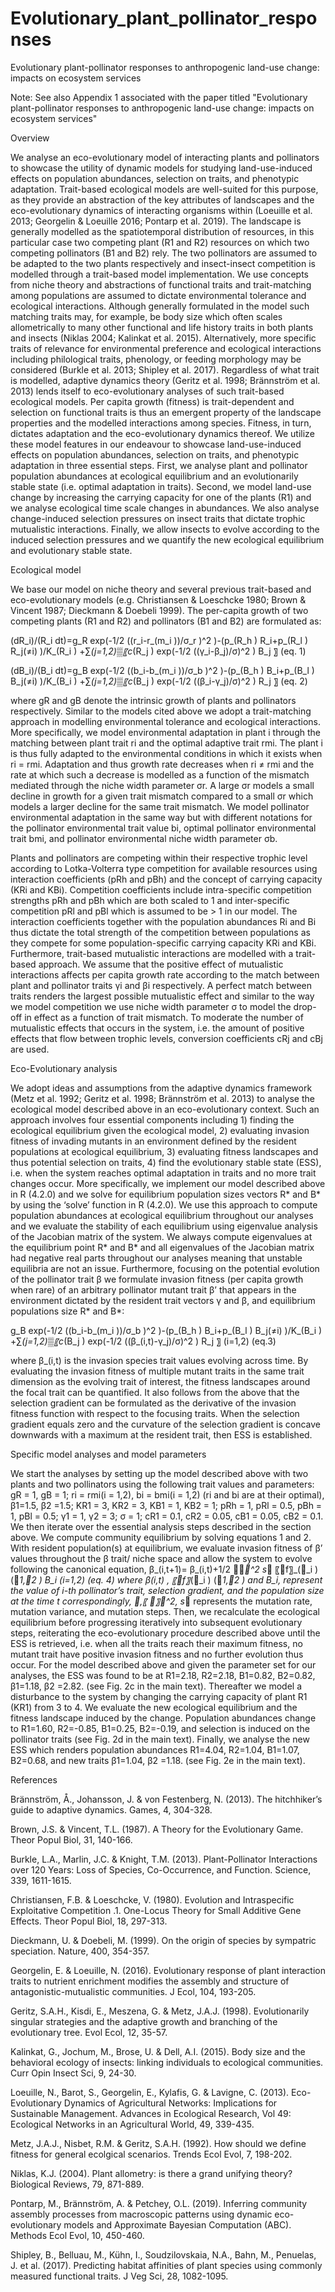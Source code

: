 # Evolutionary_plant_pollinator_responses
Evolutionary plant-pollinator responses to anthropogenic land-use change: impacts on ecosystem services

Note: See also Appendix 1 associated with the paper titled "Evolutionary plant-pollinator responses to anthropogenic land-use change: impacts on ecosystem services"


Overview

We analyse an eco-evolutionary model of interacting plants and pollinators to showcase the utility of dynamic models for studying land-use-induced effects on population abundances, selection on traits, and phenotypic adaptation. Trait-based ecological models are well-suited for this purpose, as they provide an abstraction of the key attributes of landscapes and the eco-evolutionary dynamics of interacting organisms within (Loeuille et al. 2013; Georgelin & Loeuille 2016; Pontarp et al. 2019). The landscape is generally modelled as the spatiotemporal distribution of resources, in this particular case two competing plant (R1 and R2) resources on which two competing pollinators (B1 and B2) rely. The two pollinators are assumed to be adapted to the two plants respectively and insect-insect competition is modelled through a trait-based model implementation. We use concepts from niche theory and abstractions of functional traits and trait-matching among populations are assumed to dictate environmental tolerance and ecological interactions. Although generally formulated in the model such matching traits may, for example, be body size which often scales allometrically to many other functional and life history traits in both plants and insects (Niklas 2004; Kalinkat et al. 2015). Alternatively, more specific traits of relevance for environmental preference and ecological interactions including philological traits, phenology, or feeding morphology may be considered (Burkle et al. 2013; Shipley et al. 2017). Regardless of what trait is modelled, adaptive dynamics theory (Geritz et al. 1998; Brännström et al. 2013) lends itself to eco-evolutionary analyses of such trait-based ecological models. Per capita growth (fitness) is trait-dependent and selection on functional traits is thus an emergent property of the landscape properties and the modelled interactions among species. Fitness, in turn, dictates adaptation and the eco-evolutionary dynamics thereof. We utilize these model features in our endeavour to showcase land-use-induced effects on population abundances, selection on traits, and phenotypic adaptation in three essential steps. First, we analyse plant and pollinator population abundances at ecological equilibrium and an evolutionarily stable state (i.e. optimal adaptation in traits). Second, we model land-use change by increasing the carrying capacity for one of the plants (R1) and we analyse ecological time scale changes in abundances. We also analyse change-induced selection pressures on insect traits that dictate trophic mutualistic interactions. Finally, we allow insects to evolve according to the induced selection pressures and we quantify the new ecological equilibrium and evolutionary stable state.  

Ecological model 

We base our model on niche theory and several previous trait-based and eco-evolutionary models (e.g. Christiansen & Loeschcke 1980; Brown & Vincent 1987; Dieckmann & Doebeli 1999). The per-capita growth of two competing plants (R1 and R2) and pollinators (B1 and B2) are formulated as:


(dR_i)/(R_i dt)=g_R  exp⁡(-1/2 ((r_i-r_(m_i ))/σ_r )^2 )-(p_(R_h ) R_i+p_(R_l ) R_j(≠i) )/K_(R_i ) +∑_(j=1,2)▒〖c_(R_j )  exp⁡(-1/2 ((γ_i-β_j)/σ)^2 ) B_j 〗  	(eq. 1)

(dB_i)/(B_i dt)=g_B  exp⁡(-1/2 ((b_i-b_(m_i ))/σ_b )^2 )-(p_(B_h ) B_i+p_(B_l ) B_j(≠i) )/K_(B_i ) +∑_(j=1,2)▒〖c_(B_j )  exp⁡(-1/2 ((β_i-γ_j)/σ)^2 ) R_j 〗 	(eq. 2)


where gR and gB denote the intrinsic growth of plants and pollinators respectively. Similar to the models cited above we adopt a trait-matching approach in modelling environmental tolerance and ecological interactions. More specifically, we model environmental adaptation in plant i through the matching between plant trait ri and the optimal adaptive trait rmi. The plant i is thus fully adapted to the environmental conditions in which it exists when ri = rmi. Adaptation and thus growth rate decreases when ri ≠ rmi and the rate at which such a decrease is modelled as a function of the mismatch mediated through the niche width parameter σr. A large σr models a small decline in growth for a given trait mismatch compared to a small σr which models a larger decline for the same trait mismatch. We model pollinator environmental adaptation in the same way but with different notations for the pollinator environmental trait value bi, optimal pollinator environmental trait bmi, and pollinator environmental niche width parameter σb.

Plants and pollinators are competing within their respective trophic level according to Lotka-Volterra type competition for available resources using interaction coefficients (pRh  and pBh) and the concept of carrying capacity (KRi and KBi). Competition coefficients include intra-specific competition strengths pRh  and pBh which are both scaled to 1 and inter-specific competition pRl  and pBl which is assumed to be > 1 in our model. The interaction coefficients together with the population abundances Ri and Bi thus dictate the total strength of the competition between populations as they compete for some population-specific carrying capacity KRi and KBi. Furthermore, trait-based mutualistic interactions are modelled with a trait-based approach. We assume that the positive effect of mutualistic interactions affects per capita growth rate according to the match between plant and pollinator traits γi and βi respectively. A perfect match between traits renders the largest possible mutualistic effect and similar to the way we model competition we use niche width parameter σ to model the drop-off in effect as a function of trait mismatch. To moderate the number of mutualistic effects that occurs in the system, i.e. the amount of positive effects that flow between trophic levels, conversion coefficients cRj and cBj are used. 

Eco-Evolutionary analysis

We adopt ideas and assumptions from the adaptive dynamics framework (Metz et al. 1992; Geritz et al. 1998; Brännström et al. 2013) to analyse the ecological model described above in an eco-evolutionary context. Such an approach involves four essential components including 1) finding the ecological equilibrium given the ecological model, 2) evaluating invasion fitness of invading mutants in an environment defined by the resident populations at ecological equilibrium, 3) evaluating fitness landscapes and thus potential selection on traits, 4) find the evolutionary stable state (ESS), i.e. when the system reaches optimal adaptation in traits and no more trait changes occur. More specifically, we implement our model described above in R (4.2.0) and we solve for equilibrium population sizes vectors R* and B* by using the ‘solve’ function in R (4.2.0). We use this approach to compute population abundances at ecological equilibrium throughout our analyses and we evaluate the stability of each equilibrium using eigenvalue analysis of the Jacobian matrix of the system. We always compute eigenvalues at the equilibrium point R* and B* and all eigenvalues of the Jacobian matrix had negative real parts throughout our analyses meaning that unstable equilibria are not an issue. Furthermore, focusing on the potential evolution of the pollinator trait β we formulate invasion fitness (per capita growth when rare) of an arbitrary pollinator mutant trait β’ that appears in the environment dictated by the resident trait vectors γ and β, and equilibrium populations size R* and B*: 
	

g_B  exp⁡(-1/2 ((b_i-b_(m_i ))/σ_b )^2 )-(p_(B_h ) B_i+p_(B_l ) B_j(≠i) )/K_(B_i ) +∑_(j=1,2)▒〖c_(B_j )  exp⁡(-1/2 ((β_(i,t)-γ_j)/σ)^2 ) R_j 〗        (i=1,2)		(eq.3)

where β_(i,t) is the invasion species trait values evolving across time. By evaluating the invasion fitness of multiple mutant traits in the same trait dimension as the evolving trait of interest, the fitness landscapes around the focal trait can be quantified. It also follows from the above that the selection gradient can be formulated as the derivative of the invasion fitness function with respect to the focusing traits. When the selection gradient equals zero and the curvature of the selection gradient is concave downwards with a maximum at the resident trait, then ESS is established.

	
Specific model analyses and model parameters   

We start the analyses by setting up the model described above with two plants and two pollinators using the following trait values and parameters: gR  = 1, gB = 1; ri = rmi(i = 1,2), bi = bmi(i = 1,2) (ri and bi are at their optimal),  β1=1.5, β2 =1.5; KR1 = 3, KR2 = 3, KB1 = 1, KB2 = 1; pRh = 1, pRl = 0.5, pBh = 1, pBl = 0.5; γ1 = 1, γ2 = 3; σ = 1; cR1 = 0.1, cR2 = 0.05, cB1 = 0.05, cB2 = 0.1. We then iterate over the essential analysis steps described in the section above. We compute community equilibrium by solving equations 1 and 2. With resident population(s) at equilibrium, we evaluate invasion fitness of β’ values throughout the β trait/ niche space and allow the system to evolve following the canonical equation,
β_(i,t+1)= β_(i,t)+1/2 _^2 s_ 〖f〗_(_i ) (_1,_2 ) B_i          (i=1,2)                     (eq. 4)
where β_(i,t) , 〖f〗_(_i ) (_1,_2 ) and B_i, represent the value of i-th pollinator’s trait, selection gradient, and the population size at the time t correspondingly, ,〖 〗_^2, s_ represents the mutation rate, mutation variance, and mutation steps. Then, we recalculate the ecological equilibrium before progressing iteratively into subsequent evolutionary steps, reiterating the eco-evolutionary procedure described above until the ESS is retrieved, i.e. when all the traits reach their maximum fitness, no mutant trait have positive invasion fitness and no further evolution thus occur. For the model described above and given the parameter set for our analyses, the ESS was found to be at R1=2.18, R2=2.18, B1=0.82, B2=0.82, β1=1.18, β2 =2.82. (see Fig. 2c in the main text). Thereafter we model a disturbance to the system by changing the carrying capacity of plant R1 (KR1) from 3 to 4. We evaluate the new ecological equilibrium and the fitness landscape induced by the change. Population abundances change to R1=1.60, R2=-0.85, B1=0.25, B2=-0.19, and selection is induced on the pollinator traits (see Fig. 2d in the main text). Finally, we analyse the new ESS which renders population abundances R1=4.04, R2=1.04, B1=1.07, B2=0.68, and new traits β1=1.04, β2 =1.18.  (see Fig. 2e in the main text).    

References


Brännström, Å., Johansson, J. & von Festenberg, N. (2013). The hitchhiker’s guide to adaptive dynamics. Games, 4, 304-328.


Brown, J.S. & Vincent, T.L. (1987). A Theory for the Evolutionary Game. Theor Popul Biol, 31, 140-166.


Burkle, L.A., Marlin, J.C. & Knight, T.M. (2013). Plant-Pollinator Interactions over 120 Years: Loss of Species, Co-Occurrence, and Function. Science, 339, 1611-1615.


Christiansen, F.B. & Loeschcke, V. (1980). Evolution and Intraspecific Exploitative Competition .1. One-Locus Theory for Small Additive Gene Effects. Theor Popul Biol, 18, 297-313.


Dieckmann, U. & Doebeli, M. (1999). On the origin of species by sympatric speciation. Nature, 400, 354-357.


Georgelin, E. & Loeuille, N. (2016). Evolutionary response of plant interaction traits to nutrient enrichment modifies the assembly and structure of antagonistic-mutualistic communities. J Ecol, 104, 193-205.

Geritz, S.A.H., Kisdi, E., Meszena, G. & Metz, J.A.J. (1998). Evolutionarily singular strategies and the adaptive growth and branching of the evolutionary tree. Evol Ecol, 12, 35-57.


Kalinkat, G., Jochum, M., Brose, U. & Dell, A.I. (2015). Body size and the behavioral ecology of insects: linking individuals to ecological communities. Curr Opin Insect Sci, 9, 24-30.


Loeuille, N., Barot, S., Georgelin, E., Kylafis, G. & Lavigne, C. (2013). Eco-Evolutionary Dynamics of Agricultural Networks: Implications for Sustainable Management. Advances in Ecological Research, Vol 49: Ecological Networks in an Agricultural World, 49, 339-435.


Metz, J.A.J., Nisbet, R.M. & Geritz, S.A.H. (1992). How should we define fitness for general ecolgical scenarios. Trends Ecol Evol, 7, 198-202.


Niklas, K.J. (2004). Plant allometry: is there a grand unifying theory? Biological Reviews, 79, 871-889.


Pontarp, M., Brännström, A. & Petchey, O.L. (2019). Inferring community assembly processes from macroscopic patterns using dynamic eco-evolutionary models and Approximate Bayesian Computation (ABC). Methods Ecol Evol, 10, 450-460.


Shipley, B., Belluau, M., Kühn, I., Soudzilovskaia, N.A., Bahn, M., Penuelas, J. et al. (2017). Predicting habitat affinities of plant species using commonly measured functional traits. J Veg Sci, 28, 1082-1095.

